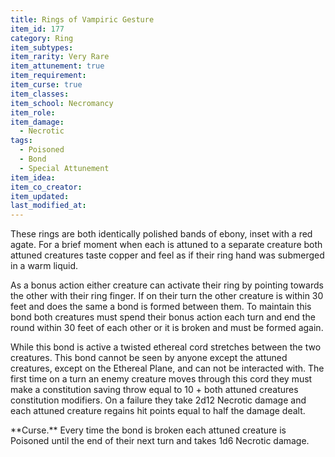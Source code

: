 ```yaml
---
title: Rings of Vampiric Gesture
item_id: 177
category: Ring
item_subtypes:
item_rarity: Very Rare
item_attunement: true
item_requirement:
item_curse: true
item_classes:
item_school: Necromancy
item_role:
item_damage:
  - Necrotic
tags:
  - Poisoned
  - Bond
  - Special Attunement
item_idea:
item_co_creator:
item_updated:
last_modified_at:
---
```


These rings are both identically polished bands of ebony, inset with a red agate. For a brief moment when each is attuned to a separate creature both attuned creatures taste copper and feel as if their ring hand was submerged in a warm liquid.

As a bonus action either creature can activate their ring by pointing towards the other with their ring finger. If on their turn the other creature is within 30 feet and does the same a bond is formed between them. To maintain this bond both creatures must spend their bonus action each turn and end the round within 30 feet of each other or it is broken and must be formed again.

While this bond is active a twisted ethereal cord stretches between the two creatures. This bond cannot be seen by anyone except the attuned creatures, except on the Ethereal Plane, and can not be interacted with. The first time on a turn an enemy creature moves through this cord they must make a constitution saving throw equal to 10 + both attuned creatures constitution modifiers. On a failure they take 2d12 Necrotic damage and each attuned creature regains hit points equal to half the damage dealt.

<div class="curse">
**Curse.** Every time the bond is broken each attuned creature is Poisoned until the end of their next turn and takes 1d6 Necrotic damage.
</div>
